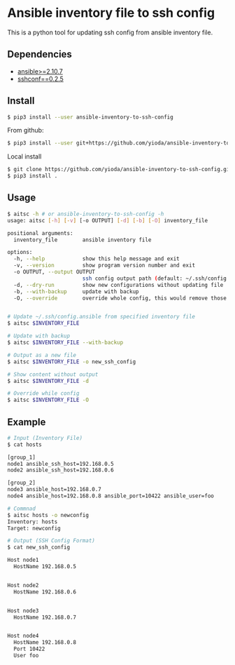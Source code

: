 # Ansible inventory file to ssh config
This is a python tool for updating ssh config from ansible inventory file.

## Dependencies

- [ansible>=2.10.7](https://pypi.org/project/ansible/2.10.5/)
- [sshconf==0.2.5](https://pypi.org/project/sshconf/0.2.5/)

## Install

``` bash
$ pip3 install --user ansible-inventory-to-ssh-config
```

From github:

``` bash
$ pip3 install --user git+https://github.com/yioda/ansible-inventory-to-ssh-config
```

Local install

``` bash
$ git clone https://github.com/yioda/ansible-inventory-to-ssh-config.git
$ pip3 install .
```

## Usage

``` bash
$ aitsc -h # or ansible-inventory-to-ssh-config -h
usage: aitsc [-h] [-v] [-o OUTPUT] [-d] [-b] [-O] inventory_file

positional arguments:
  inventory_file        ansible inventory file

options:
  -h, --help            show this help message and exit
  -v, --version         show program version number and exit
  -o OUTPUT, --output OUTPUT
                        ssh config output path (default: ~/.ssh/config.ansible)
  -d, --dry-run         show new configurations without updating file
  -b, --with-backup     update with backup
  -O, --override        override whole config, this would remove those hosts undefined in playbook


# Update ~/.ssh/config.ansible from specified inventory file
$ aitsc $INVENTORY_FILE

# Update with backup
$ aitsc $INVENTORY_FILE --with-backup

# Output as a new file
$ aitsc $INVENTORY_FILE -o new_ssh_config

# Show content without output
$ aitsc $INVENTORY_FILE -d

# Override while config
$ aitsc $INVENTORY_FILE -O
```

## Example

``` bash
# Input (Inventory File)
$ cat hosts

[group_1]
node1 ansible_ssh_host=192.168.0.5
node2 ansible_ssh_host=192.168.0.6

[group_2]
node3 ansible_host=192.168.0.7
node4 ansible_host=192.168.0.8 ansible_port=10422 ansible_user=foo

# Commnad
$ aitsc hosts -o newconfig
Inventory: hosts
Target: newconfig

# Output (SSH Config Format)
$ cat new_ssh_config

Host node1
  HostName 192.168.0.5


Host node2
  HostName 192.168.0.6


Host node3
  HostName 192.168.0.7


Host node4
  HostName 192.168.0.8
  Port 10422
  User foo
```
